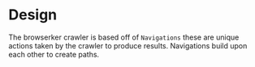 # Design

The browserker crawler is based off of `Navigations` these are unique actions taken by the crawler to produce results. Navigations build upon each other to create paths.
